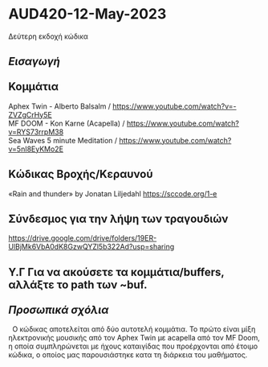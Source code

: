 # AUD420-12-May-2023

Δεύτερη εκδοχή κώδικα 

<i>Εισαγωγή</i><br><br>
Κομμάτια
---------
Aphex Twin - Alberto Balsalm / https://www.youtube.com/watch?v=-ZVZgCrHy5E<br>
MF DOOM - Kon Karne (Acapella) / https://www.youtube.com/watch?v=RYS73rrpM38<br>
Sea Waves 5 minute Meditation / https://www.youtube.com/watch?v=5nI8EyKMo2E

Κώδικας Βροχής/Κεραυνού
-----------------------
«Rain and thunder» by Jonatan Liljedahl
https://sccode.org/1-e

Σύνδεσμος για την λήψη των τραγουδιών
-------------------------------------
https://drive.google.com/drive/folders/19ER-UlBjMk6VbA0dK8GzwQYZl5b322Ad?usp=sharing

Υ.Γ Για να ακούσετε τα κομμάτια/buffers, αλλάξτε το path των ~buf.
<br>
<br>
<i>Προσωπικά σχόλια</i>
-----------------------
&nbsp;&nbsp;Ο κώδικας αποτελείται από δύο αυτοτελή κομμάτια. Το πρώτο είναι μίξη ηλεκτρονικής μουσικής από τον Aphex Twin με acapella από τον MF Doom, η οποία συμπληρώνεται με ήχους καταιγίδας που προέρχονται από έτοιμο κώδικα, ο οποίος μας παρουσιάστηκε κατα τη διάρκεια του μαθήματος.
